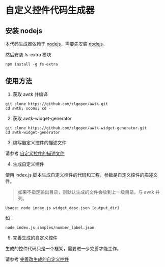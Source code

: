 # 自定义控件代码生成器

## 安装 nodejs

本代码生成器依赖于 [nodejs](https://nodejs.org/zh-cn/)，需要先安装 [nodejs](https://nodejs.org/zh-cn/)。

然后安装 fs-extra 模块

```
npm install -g fs-extra
```

## 使用方法

1. 获取 awtk 并编译

```
git clone https://github.com/zlgopen/awtk.git
cd awtk; scons; cd -
```

2. 获取 awtk-widget-generator

```
git clone https://github.com/zlgopen/awtk-widget-generator.git
cd awtk-widget-generator
```

3. 编写自定义控件的描述文件

请参考 [自定义控件的描述文件](docs/widget_desc.md)

4. 生成自定义控件

使用 index.js 脚本生成自定义控件的代码和工程，参数是自定义控件的描述文件。

> 如果不指定输出目录，则默认生成的文件会放到上一级目录，与 awtk 并列。

```
Usage: node index.js widget_desc.json [output_dir]
```

如：

```
node index.js samples/number_label.json
```

5. 完善生成的自定义控件

生成的控件代码只是一个框架，需要进一步完善才能工作。

请参考 [完善改生成的自定义控件](docs/improve_generated_widget.md)
